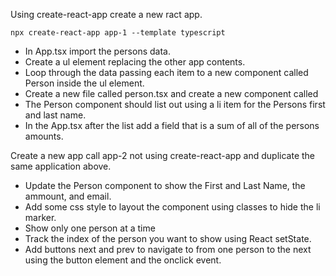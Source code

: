  Using create-react-app create a new ract app.

 ```
 npx create-react-app app-1 --template typescript
 ```

- In App.tsx import the persons data.
- Create a ul element replacing the other app contents.
- Loop through the data passing each item to a new component called Person inside the ul element.
- Create a new file called person.tsx and create a new component called
- The Person component should list out using a li item for the Persons first and last name.
- In the App.tsx after the list add a field that is a sum of all of the persons amounts.


Create a new app call app-2 not using create-react-app and duplicate the same application above.

- Update the Person component to show the First and Last Name, the ammount, and email.
- Add some css style to layout the component using classes to hide the li marker.
- Show only one person at a time
- Track the index of the person you want to show using React setState.
- Add buttons next and prev to navigate to from one person to the next using the button element and the onclick event.
